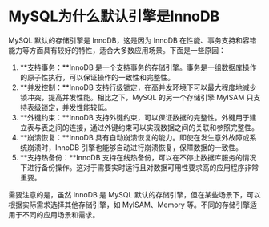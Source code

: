 # MySQL为什么默认引擎是InnoDB

MySQL 默认的存储引擎是 InnoDB，这是因为 InnoDB 在性能、事务支持和容错能力等方面具有较好的特性，适合大多数应用场景。下面是一些原因：

1. **支持事务：**InnoDB 是一个支持事务的存储引擎。事务是一组数据库操作的原子性执行，可以保证操作的一致性和完整性。
2. **并发控制：**InnoDB 支持行级锁定，在高并发环境下可以最大程度地减少锁冲突，提高并发性能。相比之下，MySQL 的另一个存储引擎 MyISAM 只支持表级锁定，并发性能较低。
3. **外键约束：**InnoDB 支持外键约束，可以保证数据的完整性。外键用于建立表与表之间的连接，通过外键约束可以实现数据之间的关联和参照完整性。
4. **崩溃恢复：**InnoDB 具有自动崩溃恢复的能力。即使在发生意外故障或系统崩溃时，InnoDB 引擎也能够自动进行崩溃恢复，保障数据的一致性。
5. **支持热备份：**InnoDB 支持在线热备份，可以在不停止数据库服务的情况下进行备份操作。这对于需要实时运行且对数据可用性要求高的应用程序非常重要。

需要注意的是，虽然 InnoDB 是 MySQL 默认的存储引擎，但在某些场景下，可以根据实际需求选择其他存储引擎，如 MyISAM、Memory 等。不同的存储引擎适用于不同的应用场景和需求。
